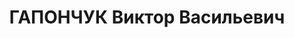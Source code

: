 ---
title: ГАПОНЧУК Виктор Васильевич
description: "1900 г.р., украинец, капитан, ком. батареи 122 СП ХВО. \n  Арестован\
  \ 21.02.1937. \n  ВКВС - 11.01.1938, ВМН. Расстрелян 12.01.1938, Киев"
---